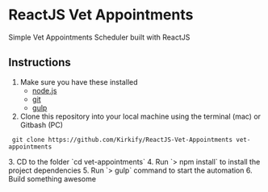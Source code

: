# ReactJS Vet Appointments
Simple Vet Appointments Scheduler built with ReactJS


## Instructions

1. Make sure you have these installed
	- [node.js](http://nodejs.org/)
	- [git](http://git-scm.com/)
	- [gulp](http://gulpjs.com/)
2. Clone this repository into your local machine using the terminal (mac) or Gitbash (PC)
<p><code> git clone https://github.com/Kirkify/ReactJS-Vet-Appointments vet-appointments </code></p>
3. CD to the folder `cd vet-appointments`
4. Run `> npm install` to install the project dependencies
5. Run `> gulp` command to start the automation
6. Build something awesome
